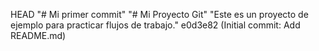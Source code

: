 HEAD
"# Mi primer commit" 
"# Mi Proyecto Git" 
"Este es un proyecto de ejemplo para practicar flujos de trabajo." 
e0d3e82 (Initial commit: Add README.md)
